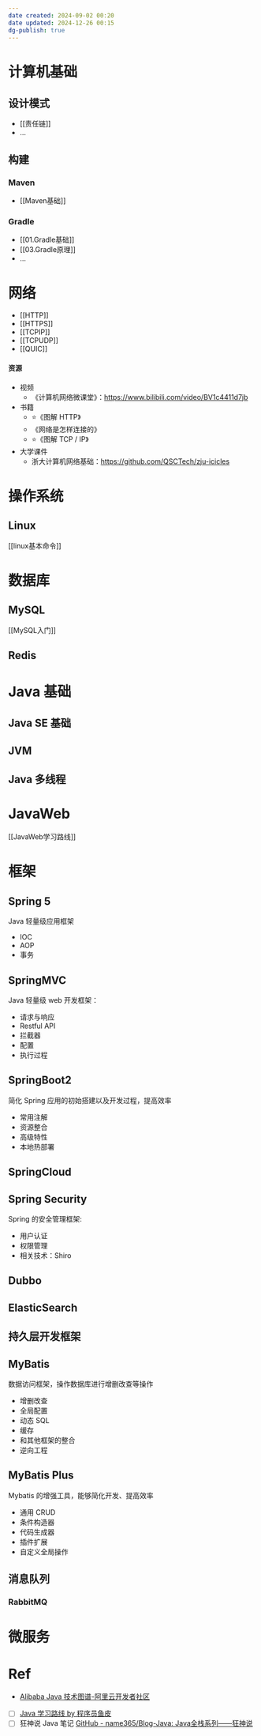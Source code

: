 ```yaml
---
date created: 2024-09-02 00:20
date updated: 2024-12-26 00:15
dg-publish: true
---
```


# 计算机基础

## 设计模式

- [[责任链]]
- ...

## 构建

### Maven

- [[Maven基础]]

### Gradle

- [[01.Gradle基础]]
- [[03.Gradle原理]]
- ...

# 网络

- [[HTTP]]
- [[HTTPS]]
- [[TCPIP]]
- [[TCPUDP]]
- [[QUIC]]

#### 资源

- 视频
  - 《计算机网络微课堂》：<https://www.bilibili.com/video/BV1c4411d7jb>
- 书籍
  - ⭐《图解 HTTP》
  - 《网络是怎样连接的》
  - ⭐《图解 TCP / IP》
- 大学课件
  - 浙大计算机网络基础：<https://github.com/QSCTech/zju-icicles>

# 操作系统

## Linux

[[linux基本命令]]

# 数据库

## MySQL

[[MySQL入门]]

## Redis

# Java 基础

## Java SE 基础

## JVM

## Java 多线程

# JavaWeb

[[JavaWeb学习路线]]

# 框架

## Spring 5

Java 轻量级应用框架

- IOC
- AOP
- 事务

## SpringMVC

Java 轻量级 web 开发框架：

- 请求与响应
- Restful API
- 拦截器
- 配置
- 执行过程

## SpringBoot2

简化 Spring 应用的初始搭建以及开发过程，提高效率

- 常用注解
- 资源整合
- 高级特性
- 本地热部署

## SpringCloud

## Spring Security

Spring 的安全管理框架:

- 用户认证
- 权限管理
- 相关技术：Shiro

## Dubbo

## ElasticSearch

## 持久层开发框架

## MyBatis

数据访问框架，操作数据库进行增删改查等操作

- 增删改查
- 全局配置
- 动态 SQL
- 缓存
- 和其他框架的整合
- 逆向工程

## MyBatis Plus

Mybatis 的增强工具，能够简化开发、提高效率

- 通用 CRUD
- 条件构造器
- 代码生成器
- 插件扩展
- 自定义全局操作

## 消息队列

### RabbitMQ

# 微服务

# Ref

- [Alibaba Java 技术图谱-阿里云开发者社区](https://developer.aliyun.com/graph/java)
- [ ] [Java 学习路线 by 程序员鱼皮](https://github.com/liyupi/codefather/blob/main/%E5%AD%A6%E4%B9%A0%E8%B7%AF%E7%BA%BF/Java%E5%AD%A6%E4%B9%A0%E8%B7%AF%E7%BA%BF%20by%20%E7%A8%8B%E5%BA%8F%E5%91%98%E9%B1%BC%E7%9A%AE.md)
- [ ] 狂神说 Java 笔记 [GitHub - name365/Blog-Java: Java全栈系列——狂神说](https://github.com/name365/Blog-Java)
